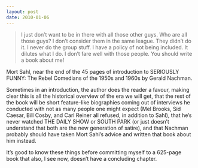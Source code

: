 ```yaml
---
layout: post
date: 2010-01-06
---
```


>I just don’t want to be in there with all those other guys. Who are all those guys? I don’t consider them in the same league. They didn’t do it. I never do the group stuff. I have a policy of not being included. It dilutes what I do. I don’t fare well with those people. You should write a book about me!

Mort Sahl, near the end of the 45 pages of introduction to SERIOUSLY FUNNY: The Rebel Comedians of the 1950s and 1960s by Gerald Nachman.

Sometimes in an introduction, the author does the reader a favour, making clear this is all the historical overview of the era we will get, that the rest of the book will be short feature-like biographies coming out of interviews he conducted with not as many people one might expect (Mel Brooks, Sid Caesar, Bill Cosby, and Carl Reiner all refused, in addition to Sahl), that he’s never watched THE DAILY SHOW or SOUTH PARK (or just doesn’t understand that both are the new generation of satire), and that Nachman probably should have taken Mort Sahl’s advice and written that book about him instead.

It’s good to know these things before committing myself to a 625-page book that also, I see now, doesn’t have a concluding chapter. 
